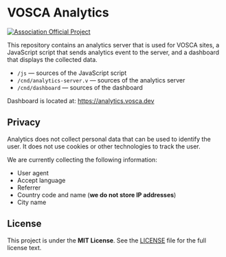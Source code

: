 # VOSCA Analytics

[![Association Official Project][AssociationOfficialBadge]][AssociationUrl]

This repository contains an analytics server that is used for VOSCA sites, a JavaScript script that
sends analytics event to the server, and a dashboard that displays the collected data.

- `/js` — sources of the JavaScript script
- `/cnd/analytics-server.v` — sources of the analytics server
- `/cnd/dashboard` — sources of the dashboard

Dashboard is located at: https://analytics.vosca.dev

## Privacy

Analytics does not collect personal data that can be used to identify the user.
It does not use cookies or other technologies to track the user.

We are currently collecting the following information:

- User agent
- Accept language
- Referrer
- Country code and name (**we do not store IP addresses**)
- City name

## License

This project is under the **MIT License**. See the
[LICENSE](https://github.com/vlang-association/analytics/blob/master/LICENSE)
file for the full license text.

[AssociationOfficialBadge]: https://vosca.dev/badge.svg

[AssociationUrl]: https://vosca.dev
